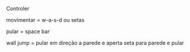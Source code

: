Controler

movimentar = w-a-s-d ou setas

pular = space bar

wall jump = pular em direção a parede e aperta seta para parede e pular
